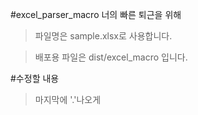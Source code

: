 #excel_parser_macro
너의 빠른 퇴근을 위해
>파일명은 sample.xlsx로 사용합니다.

>배포용 파일은 dist/excel_macro 입니다.

#수정할 내용
>마지막에 '.'나오게 
